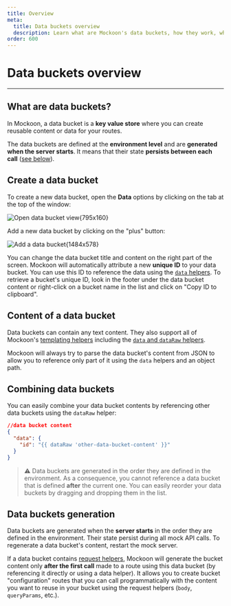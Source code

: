 ```yaml
---
title: Overview
meta:
  title: Data buckets overview
  description: Learn what are Mockoon's data buckets, how they work, what type of content is supported and how to create one
order: 600
---
```


# Data buckets overview

---

## What are data buckets?

In Mockoon, a data bucket is a **key value store** where you can create reusable content or data for your routes.

The data buckets are defined at the **environment level** and are **generated when the server starts**. It means that their state **persists between each call** ([see below](#data-buckets-generation)).

## Create a data bucket

To create a new data bucket, open the **Data** options by clicking on the tab at the top of the window:

![Open data bucket view{795x160}](docs-img:open-data-view.png)

Add a new data bucket by clicking on the "plus" button:

![Add a data bucket{1484x578}](docs-img:add-data-bucket.png)

You can change the data bucket title and content on the right part of the screen.
Mockoon will automatically attribute a new **unique ID** to your data bucket. You can use this ID to reference the data using the [`data` helpers](docs:data-buckets/using-data-buckets#using-data-helpers). To retrieve a bucket's unique ID, look in the footer under the data bucket content or right-click on a bucket name in the list and click on "Copy ID to clipboard".

## Content of a data bucket

Data buckets can contain any text content. They also support all of Mockoon's [templating helpers](docs:templating/overview) including the [`data` and `dataRaw` helpers](docs:data-buckets/using-data-buckets#using-data-helpers).

Mockoon will always try to parse the data bucket's content from JSON to allow you to reference only part of it using the `data` helpers and an object path.

## Combining data buckets

You can easily combine your data bucket contents by referencing other data buckets using the `dataRaw` helper:

```json
//data bucket content
{
  "data": {
    "id": "{{ dataRaw 'other-data-bucket-content' }}"
  }
}
```

> ⚠️ Data buckets are generated in the order they are defined in the environment. As a consequence, you cannot reference a data bucket that is defined **after** the current one. You can easily reorder your data buckets by dragging and dropping them in the list.

## Data buckets generation

Data buckets are generated when the **server starts** in the order they are defined in the environment. Their state persist during all mock API calls. To regenerate a data bucket's content, restart the mock server.

If a data bucket contains [request helpers](docs:templating/mockoon-request-helpers), Mockoon will generate the bucket content only **after the first call** made to a route using this data bucket (by referencing it directly or using a data helper). It allows you to create bucket "configuration" routes that you can call programmatically with the content you want to reuse in your bucket using the request helpers (`body`, `queryParams`, etc.).

